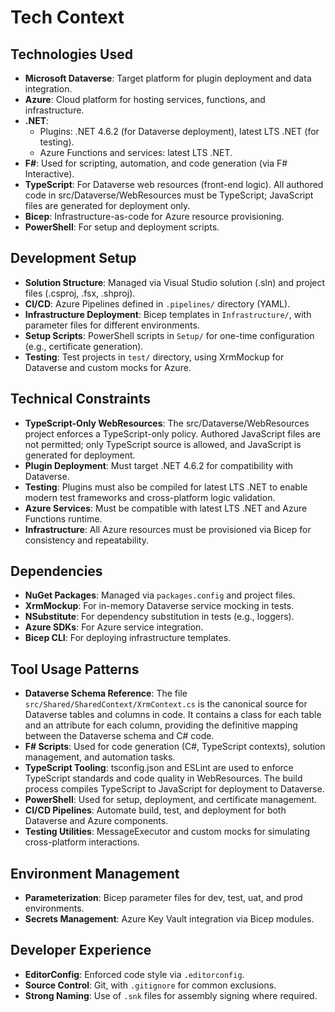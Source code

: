 # Tech Context

## Technologies Used
- **Microsoft Dataverse**: Target platform for plugin deployment and data integration.
- **Azure**: Cloud platform for hosting services, functions, and infrastructure.
- **.NET**: 
  - Plugins: .NET 4.6.2 (for Dataverse deployment), latest LTS .NET (for testing).
  - Azure Functions and services: latest LTS .NET.
- **F#**: Used for scripting, automation, and code generation (via F# Interactive).
- **TypeScript**: For Dataverse web resources (front-end logic). All authored code in src/Dataverse/WebResources must be TypeScript; JavaScript files are generated for deployment only.
- **Bicep**: Infrastructure-as-code for Azure resource provisioning.
- **PowerShell**: For setup and deployment scripts.

## Development Setup
- **Solution Structure**: Managed via Visual Studio solution (.sln) and project files (.csproj, .fsx, .shproj).
- **CI/CD**: Azure Pipelines defined in `.pipelines/` directory (YAML).
- **Infrastructure Deployment**: Bicep templates in `Infrastructure/`, with parameter files for different environments.
- **Setup Scripts**: PowerShell scripts in `Setup/` for one-time configuration (e.g., certificate generation).
- **Testing**: Test projects in `test/` directory, using XrmMockup for Dataverse and custom mocks for Azure.

## Technical Constraints
- **TypeScript-Only WebResources**: The src/Dataverse/WebResources project enforces a TypeScript-only policy. Authored JavaScript files are not permitted; only TypeScript source is allowed, and JavaScript is generated for deployment.
- **Plugin Deployment**: Must target .NET 4.6.2 for compatibility with Dataverse.
- **Testing**: Plugins must also be compiled for latest LTS .NET to enable modern test frameworks and cross-platform logic validation.
- **Azure Services**: Must be compatible with latest LTS .NET and Azure Functions runtime.
- **Infrastructure**: All Azure resources must be provisioned via Bicep for consistency and repeatability.

## Dependencies
- **NuGet Packages**: Managed via `packages.config` and project files.
- **XrmMockup**: For in-memory Dataverse service mocking in tests.
- **NSubstitute**: For dependency substitution in tests (e.g., loggers).
- **Azure SDKs**: For Azure service integration.
- **Bicep CLI**: For deploying infrastructure templates.

## Tool Usage Patterns
- **Dataverse Schema Reference**: The file `src/Shared/SharedContext/XrmContext.cs` is the canonical source for Dataverse tables and columns in code. It contains a class for each table and an attribute for each column, providing the definitive mapping between the Dataverse schema and C# code.
- **F# Scripts**: Used for code generation (C#, TypeScript contexts), solution management, and automation tasks.
- **TypeScript Tooling**: tsconfig.json and ESLint are used to enforce TypeScript standards and code quality in WebResources. The build process compiles TypeScript to JavaScript for deployment to Dataverse.
- **PowerShell**: Used for setup, deployment, and certificate management.
- **CI/CD Pipelines**: Automate build, test, and deployment for both Dataverse and Azure components.
- **Testing Utilities**: MessageExecutor and custom mocks for simulating cross-platform interactions.

## Environment Management
- **Parameterization**: Bicep parameter files for dev, test, uat, and prod environments.
- **Secrets Management**: Azure Key Vault integration via Bicep modules.

## Developer Experience
- **EditorConfig**: Enforced code style via `.editorconfig`.
- **Source Control**: Git, with `.gitignore` for common exclusions.
- **Strong Naming**: Use of `.snk` files for assembly signing where required.
